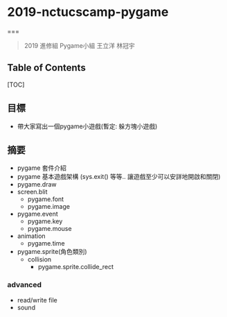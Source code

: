 # 2019-nctucscamp-pygame
===

> 2019 進修組 Pygame小組 
> 王立洋 林冠宇
## Table of Contents

[TOC]

目標
---

- 帶大家寫出一個pygame小遊戲(暫定: 躲方塊小遊戲)

摘要
---
- pygame 套件介紹
- pygame 基本遊戲架構 (sys.exit() 等等.. 讓遊戲至少可以安詳地開啟和關閉)
- pygame.draw
- screen.blit
    - pygame.font
    - pygame.image
- pygame.event
    - pygame.key
    - pygame.mouse
- animation
    - pygame.time
- pygame.sprite(角色類別)
    - collision
        - pygame.sprite.collide_rect
### advanced
- read/write file
- sound